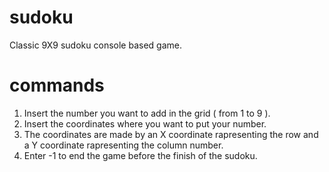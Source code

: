 # sudoku
Classic 9X9 sudoku console based game.

# commands
1) Insert the number you want to add in the grid ( from 1 to 9 ).
2) Insert the coordinates where you want to put your number.
3) The coordinates are made by an X coordinate rapresenting the row and a Y coordinate rapresenting the column number.
4) Enter -1 to end the game before the finish of the sudoku.

